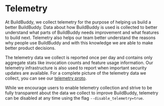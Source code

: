 <!--
{
  "name": "Telemetry",
  "category": "5eed3e2ace045b343fc0a328"
}
-->
# Telemetry

At BuildBuddy, we collect telemetry for the purpose of helping us build a better BuildBuddy. Data about how BuildBuddy is used is collected to better understand what parts of BuildBuddy needs improvement and what features to build next. Telemetry also helps our team better understand the reasons why people use BuildBuddy and with this knowledge we are able to make better product decisions.

The telemetry data we collect is reported once per day and contains only aggregate stats like invocation counts and feature usage information. Our telemetry infrastructure is also used to report when important security updates are available. For a complete picture of the telemetry data we collect, you can see our [telemetry proto](https://github.com/buildbuddy-io/buildbuddy/blob/master/proto/telemetry.proto).

While we encourage users to enable telemetry collection and strive to be fully transparent about the data we collect to improve BuildBuddy, telemetry can be disabled at any time using the flag `--disable_telemetry=true`.